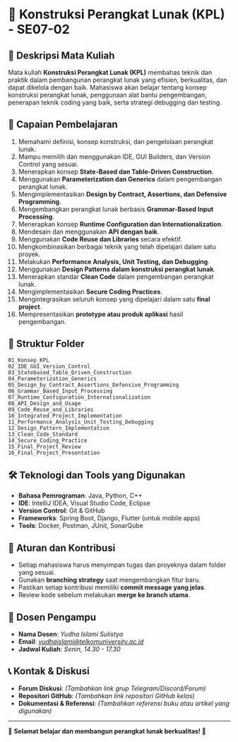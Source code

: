 # 📌 Konstruksi Perangkat Lunak (KPL) - SE07-02

## 📖 Deskripsi Mata Kuliah
Mata kuliah **Konstruksi Perangkat Lunak (KPL)** membahas teknik dan praktik dalam pembangunan perangkat lunak yang efisien, berkualitas, dan dapat dikelola dengan baik. Mahasiswa akan belajar tentang konsep konstruksi perangkat lunak, penggunaan alat bantu pengembangan, penerapan teknik coding yang baik, serta strategi debugging dan testing.

## 🎯 Capaian Pembelajaran
1. Memahami definisi, konsep konstruksi, dan pengelolaan perangkat lunak.
2. Mampu memilih dan menggunakan IDE, GUI Builders, dan Version Control yang sesuai.
3. Menerapkan konsep **State-Based dan Table-Driven Construction**.
4. Menggunakan **Parameterization dan Generics** dalam pengembangan perangkat lunak.
5. Mengimplementasikan **Design by Contract, Assertions, dan Defensive Programming**.
6. Mengembangkan perangkat lunak berbasis **Grammar-Based Input Processing**.
7. Menerapkan konsep **Runtime Configuration dan Internationalization**.
8. Mendesain dan menggunakan **API dengan baik**.
9. Menggunakan **Code Reuse dan Libraries** secara efektif.
10. Mengkombinasikan berbagai teknik yang telah dipelajari dalam satu proyek.
11. Melakukan **Performance Analysis, Unit Testing, dan Debugging**.
12. Menggunakan **Design Patterns dalam konstruksi perangkat lunak**.
13. Menerapkan standar **Clean Code** dalam pengembangan perangkat lunak.
14. Mengimplementasikan **Secure Coding Practices**.
15. Mengintegrasikan seluruh konsep yang dipelajari dalam satu **final project**.
16. Mempresentasikan **prototype atau produk aplikasi** hasil pengembangan.

## 📂 Struktur Folder
```
01_Konsep_KPL
02_IDE_GUI_Version_Control
03_Statebased_Table_Driven_Construction
04_Parameterization_Generics
05_Design_by_Contract_Assertions_Defensive_Programming
06_Grammar_Based_Input_Processing
07_Runtime_Configuration_Internationalization
08_API_Design_and_Usage
09_Code_Reuse_and_Libraries
10_Integrated_Project_Implementation
11_Performance_Analysis_Unit_Testing_Debugging
12_Design_Pattern_Implementation
13_Clean_Code_Standard
14_Secure_Coding_Practice
15_Final_Project_Review
16_Final_Project_Presentation
```

## 🛠️ Teknologi dan Tools yang Digunakan
- **Bahasa Pemrograman**: Java, Python, C++
- **IDE**: IntelliJ IDEA, Visual Studio Code, Eclipse
- **Version Control**: Git & GitHub
- **Frameworks**: Spring Boot, Django, Flutter (untuk mobile apps)
- **Tools**: Docker, Postman, JUnit, SonarQube

## 📜 Aturan dan Kontribusi
- Setiap mahasiswa harus menyimpan tugas dan proyeknya dalam folder yang sesuai.
- Gunakan **branching strategy** saat mengembangkan fitur baru.
- Pastikan setiap kontribusi memiliki **commit message yang jelas**.
- Review kode sebelum melakukan **merge ke branch utama**.

## 📌 Dosen Pengampu
- **Nama Dosen**: *Yudha Islami Sulistya*
- **Email**: *yudhaislami@telkomuniversity.ac.id*
- **Jadwal Kuliah**: *Senin, 14.30 - 17.30*

## 📞 Kontak & Diskusi
- **Forum Diskusi**: *(Tambahkan link grup Telegram/Discord/Forum)*
- **Repositori GitHub**: *(Tambahkan link repositori GitHub kelas)*
- **Dokumentasi & Referensi**: *(Tambahkan referensi buku atau artikel yang digunakan)*

---
📌 **Selamat belajar dan membangun perangkat lunak berkualitas! 🚀**

